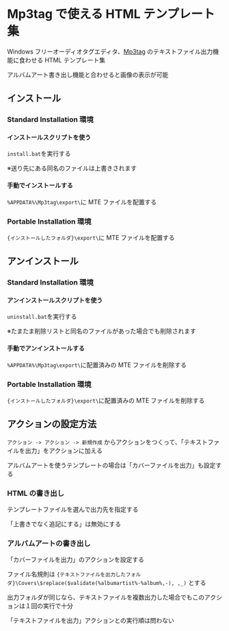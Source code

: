 # Mp3tag で使える HTML テンプレート集

Windows フリーオーディオタグエディタ、[Mp3tag](https://www.mp3tag.de/) のテキストファイル出力機能に食わせる HTML テンプレート集

アルバムアート書き出し機能と合わせると画像の表示が可能

## インストール

### Standard Installation 環境

#### インストールスクリプトを使う

`install.bat`を実行する

※送り先にある同名のファイルは上書きされます

#### 手動でインストールする

`%APPDATA%\Mp3tag\export\`に MTE ファイルを配置する

### Portable Installation 環境

`{インストールしたフォルダ}\export\`に MTE ファイルを配置する

## アンインストール

### Standard Installation 環境

#### アンインストールスクリプトを使う

`uninstall.bat`を実行する

※たまたま削除リストと同名のファイルがあった場合でも削除されます

#### 手動でアンインストールする

`%APPDATA%\Mp3tag\export\`に配置済みの MTE ファイルを削除する

### Portable Installation 環境

`{インストールしたフォルダ}\export\`に配置済みの MTE ファイルを削除する

## アクションの設定方法

`アクション -> アクション -> 新規作成` からアクションをつくって、「テキストファイルを出力」をアクションに加える

アルバムアートを使うテンプレートの場合は「カバーファイルを出力」も設定する

### HTML の書き出し

テンプレートファイルを選んで出力先を指定する

「上書きでなく追記にする」は無効にする

### アルバムアートの書き出し

「カバーファイルを出力」のアクションを設定する

ファイル名規則は `{テキストファイルを出力したフォルダ}\Covers\$replace($validate(%albumartist%-%album%,-), ,_)` とする

出力フォルダが同じなら、テキストファイルを複数出力した場合でもこのアクションは１回の実行で十分

「テキストファイルを出力」アクションとの実行順は問わない
